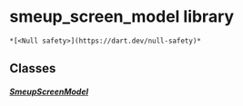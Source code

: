 


# smeup_screen_model library






    *[<Null safety>](https://dart.dev/null-safety)*





## Classes

##### [SmeupScreenModel](../smeup_models_widgets_smeup_screen_model/SmeupScreenModel-class.md)



 















